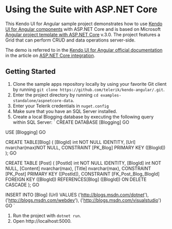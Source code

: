 # Using the Suite with ASP.NET Core

This Kendo UI for Angular sample project demonstrates how to use [Kendo UI for Angular components](https://www.telerik.com/kendo-angular-ui/components) with ASP.NET Core and is based on Microsoft [Angular project template with ASP.NET Core](https://docs.microsoft.com/en-us/aspnet/core/client-side/spa/angular?view=aspnetcore-3.0&tabs=visual-studio) v.3.0. The project features a Grid that can perform CRUD and data operations server-side.

The demo is referred to in the [Kendo UI for Angular official documentation](https://www.telerik.com/kendo-angular-ui/) in the article on [ASP.NET Core integration](https://www.telerik.com/kendo-angular-ui/components/dataquery/mvc-integration/).

## Getting Started

1. Clone the sample apps repository locally by using your favorite Git client by running `git clone https://github.com/telerik/kendo-angular/.git`.
1. Enter the project directory by running `cd examples-standalone/aspnetcore-data`.
1. Enter your Telerik credentials in `nuget.config`
1. Make sure that you have an SQL Server installed.
1. Create a local Blogging database by executing the following query within SQL Server:
`
CREATE DATABASE [Blogging]
GO

USE [Blogging]
GO

CREATE TABLE[Blog] (
    [BlogId] int NOT NULL IDENTITY,
    [Url] nvarchar(max)NOT NULL,
    CONSTRAINT [PK_Blog] PRIMARY KEY ([BlogId])
);
GO

CREATE TABLE [Post] (
    [PostId] int NOT NULL IDENTITY,
    [BlogId] int NOT NULL,
    [Content] nvarchar(max),
    [Title] nvarchar(max),
    CONSTRAINT [PK_Post] PRIMARY KEY ([PostId]),
    CONSTRAINT [FK_Post_Blog_BlogId] FOREIGN KEY ([BlogId]) REFERENCES[Blog] ([BlogId]) ON DELETE CASCADE
);
GO

INSERT INTO [Blog] (Url) VALUES
('http://blogs.msdn.com/dotnet'),
('http://blogs.msdn.com/webdev'),
('http://blogs.msdn.com/visualstudio')
GO
`
1. Run the project with `dotnet run`.
1. Open http://localhost:5000.
